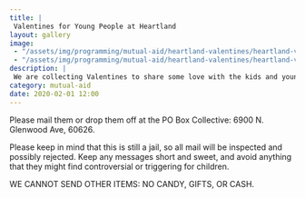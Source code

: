 ```yaml
---
title: |
 Valentines for Young People at Heartland
layout: gallery
image:
 - "/assets/img/programming/mutual-aid/heartland-valentines/heartland-valentines-1x1.jpg"
 - "/assets/img/programming/mutual-aid/heartland-valentines/heartland-valentines-1x1.jpg"
description: |
 We are collecting Valentines to share some love with the kids and young folks who are still incarcerated at Heartland Alliance Detention Centers in our neighborhood.
category: mutual-aid
date: 2020-02-01 12:00
---
```

Please mail them or drop them off at the PO Box Collective: 6900 N. Glenwood Ave, 60626.

Please keep in mind that this is still a jail, so all mail will be inspected and possibly rejected. Keep any messages short and sweet, and avoid anything that they might find controversial or triggering for children.

WE CANNOT SEND OTHER ITEMS: NO CANDY, GIFTS, OR CASH.